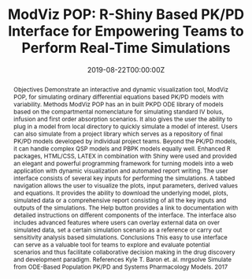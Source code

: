---
title: 'ModViz POP: R-Shiny Based PK/PD Interface for Empowering Teams to Perform Real-Time Simulations'
authors:
- Pavan Vaddady
date: '2019-08-22T00:00:00Z'

# Schedule page publish date (NOT proceeding's date).
publishDate: '20001-01-01T00:00:00Z'

# proceeding type.
# Legend: 0 = Uncategorized; 1 = Talk, 2 = Keynote, 3 = Workshop
# To add more update publications_types.toml and en.yaml
publication_types: ['1']
publication_type_description: Talk

# proceeding name and optional abbreviated proceeding name.
publication: Presented at 2019 Conference
publication_short: Presented at 2019 Conference

abstract: Objectives Demonstrate an interactive and dynamic visualization tool, ModViz POP, for simulating ordinary differential equations based PK/PD models with variability. Methods ModViz POP has an in built PKPD ODE library of models based on the compartmental nomenclature for simulating standard IV bolus, infusion and first order absorption scenarios. It also gives the user the ability to plug in a model from local directory to quickly simulate a model of interest. Users can also simulate from a project library which serves as a repository of final PK/PD models developed by individual project teams. Beyond the PK/PD models, it can handle complex QSP models and PBPK models equally well. Enhanced R packages, HTML/CSS, LATEX in combination with Shiny were used and provided an elegant and powerful programming framework for turning models into a web application with dynamic visualization and automated report writing. The user interface consists of several key inputs for performing the simulations. A tabbed navigation allows the user to visualize the plots, input parameters, derived values and equations. It provides the ability to download the underlying model, plots, simulated data or a comprehensive report consisting of all the key inputs and outputs of the simulations. The Help button provides a link to documentation with detailed instructions on different components of the interface. The interface also includes advanced features where users can overlay external data on over simulated data, set a certain simulation scenario as a reference or carry out sensitivity analysis based simulations. Conclusions This easy to use interface can serve as a valuable tool for teams to explore and evaluate potential scenarios and thus facilitate collaborative decision making in the drug discovery and development paradigm. References Kyle T. Baron et. al. mrgsolve Simulate from ODE-Based Population PK/PD and Systems Pharmacology Models. 2017

tags:
- Rstudio
featured: false

links:
url_slides: ''
url_video: ''

---